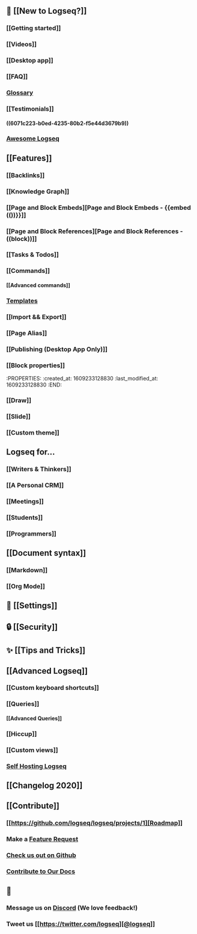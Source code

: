 ## 🌟 [[New to Logseq?]]
### [[Getting started]]
### [[Videos]]
### [[Desktop app]]
### [[FAQ]]
### [Glossary](https://discuss.logseq.com/t/glossary-draft-work-in-progress/196)
### [[Testimonials]]
#### ((6071c223-b0ed-4235-80b2-f5e44d3679b9))
### [Awesome Logseq](https://github.com/logseq/awesome-logseq)
## [[Features]]
### [[Backlinks]]
### [[Knowledge Graph]]
### [[Page and Block Embeds][Page and Block Embeds - {{embed (())}}]]
### [[Page and Block References][Page and Block References - ((block))]]
### [[Tasks & Todos]]
### [[Commands]]
#### [[Advanced commands]]
### [Templates](https://discuss.logseq.com/t/templates-how-to-create-edit-and-insert/200)
### [[Import && Export]]
### [[Page Alias]]
### [[Publishing (Desktop App Only)]]
### [[Block properties]]
:PROPERTIES:
:created_at: 1609233128830
:last_modified_at: 1609233128830
:END:
### [[Draw]]
### [[Slide]]
### [[Custom theme]]
## Logseq for...
### [[Writers & Thinkers]]
### [[A Personal CRM]]
### [[Meetings]]
### [[Students]]
### [[Programmers]]
## [[Document syntax]]
### [[Markdown]]
### [[Org Mode]]
## 👤 [[Settings]]
## 🔒 [[Security]]
## ✨ [[Tips and Tricks]]
## [[Advanced Logseq]]
### [[Custom keyboard shortcuts]]
### [[Queries]]
#### [[Advanced Queries]]
### [[Hiccup]]
### [[Custom views]]
### [Self Hosting Logseq](https://github.com/dustinlacewell/logseq-guide)
## [[Changelog 2020]]
## [[Contribute]]
### [[https://github.com/logseq/logseq/projects/1][Roadmap]]
### Make a [Feature Request](https://discuss.logseq.com/)
### [Check us out on Github](https://github.com/logseq/logseq)
### [Contribute to Our Docs](https://github.com/logseq/docs)
## 💬
### Message us on [Discord](https://discord.gg/KpN4eHY) (We love feedback!)
### Tweet us [[https://twitter.com/logseq][@logseq]]